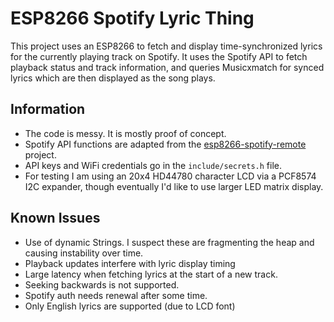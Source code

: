 # ESP8266 Spotify Lyric Thing

This project uses an ESP8266 to fetch and display time-synchronized lyrics for the currently playing track on Spotify. It uses the Spotify API to fetch playback status and track information, and queries Musicxmatch for synced lyrics which are then displayed as the song plays.

## Information

- The code is messy. It is mostly proof of concept.
- Spotify API functions are adapted from the [esp8266-spotify-remote](https://github.com/ThingPulse/esp8266-spotify-remote) project.
- API keys and WiFi credentials go in the `include/secrets.h` file.
- For testing I am using an 20x4 HD44780 character LCD via a PCF8574 I2C expander, though eventually I'd like to use larger LED matrix display.

## Known Issues
- Use of dynamic Strings. I suspect these are fragmenting the heap and causing instability over time.
- Playback updates interfere with lyric display timing
- Large latency when fetching lyrics at the start of a new track.
- Seeking backwards is not supported.
- Spotify auth needs renewal after some time.
- Only English lyrics are supported (due to LCD font)
